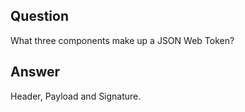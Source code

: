 ## Question

What three components make up a JSON Web Token?

## Answer

Header, Payload and Signature.